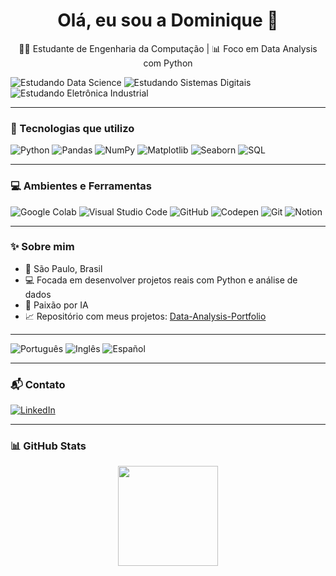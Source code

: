 <h1 align="center">Olá, eu sou a Dominique 👋</h1>

<p align="center">
  👩‍💻 Estudante de Engenharia da Computação | 📊 Foco em Data Analysis com Python
  
  ![Estudando Data Science](https://img.shields.io/badge/📚_Estudando-Data_Science-blueviolet?style=for-the-badge)
  ![Estudando Sistemas Digitais](https://img.shields.io/badge/📚_Estudando-Sistemas_Digitais-blueviolet?style=for-the-badge)
  ![Estudando Eletrônica Industrial](https://img.shields.io/badge/📚_Estudando-Eletrônica_Industrial-ff69b4?style=for-the-badge)

</p>

---

### 🚀 Tecnologias que utilizo

![Python](https://img.shields.io/badge/Python-3776AB?style=for-the-badge&logo=python&logoColor=green)
![Pandas](https://img.shields.io/badge/Pandas-150458?style=for-the-badge&logo=pandas&logoColor=white)
![NumPy](https://img.shields.io/badge/Numpy-013243?style=for-the-badge&logo=numpy&logoColor=white)
![Matplotlib](https://img.shields.io/badge/Matplotlib-11557C?style=for-the-badge&logo=matplotlib&logoColor=white)
![Seaborn](https://img.shields.io/badge/Seaborn-0F1117?style=for-the-badge&logo=python&logoColor=blue)
![SQL](https://img.shields.io/badge/SQL-336791?style=for-the-badge&logo=postgresql&logoColor=black)

---

### 💻 Ambientes e Ferramentas
![Google Colab](https://img.shields.io/badge/Google_Colab-F9AB00?style=for-the-badge&logo=googlecolab&logoColor=black)
![Visual Studio Code](https://img.shields.io/badge/VSCode-007ACC?style=for-the-badge&logo=visual-studio-code&logoColor=white)
![GitHub](https://img.shields.io/badge/GitHub-181717?style=for-the-badge&logo=github)
![Codepen](https://img.shields.io/badge/Codepen-blueviolet?style=for-the-badge&logo=codepen)
![Git](https://img.shields.io/badge/Git-F05032?style=for-the-badge&logo=git&logoColor=white)
![Notion](https://img.shields.io/badge/Notion-000000?style=for-the-badge&logo=notion&logoColor=white)

---

### ✨ Sobre mim

- 📍 São Paulo, Brasil  
- 💻 Focada em desenvolver projetos reais com Python e análise de dados
- 🤖 Paixão por IA
- 📈 Repositório com meus projetos: [Data-Analysis-Portfolio](https://github.com/DominiqueElizabeth/Data_Analysis_Portfolio)

---
![Português](https://img.shields.io/badge/Português-Nativo-green?style=for-the-badge)
![Inglês](https://img.shields.io/badge/Inglês-B2-blue?style=for-the-badge)
![Español](https://img.shields.io/badge/Espanhol-C2-orange?style=for-the-badge)

---

### 📬 Contato

[![LinkedIn](https://img.shields.io/badge/-LinkedIn-0A66C2?style=for-the-badge&logo=linkedin&logoColor=white)](https://www.linkedin.com/in/dominiqueelizabethlimagil)

---

### 📊 GitHub Stats

<p align="center">
  <img height="160em" src="https://github-readme-stats.vercel.app/api?username=DominiqueElizabeth&show_icons=true&theme=dark&hide_border=true" />
</p>
